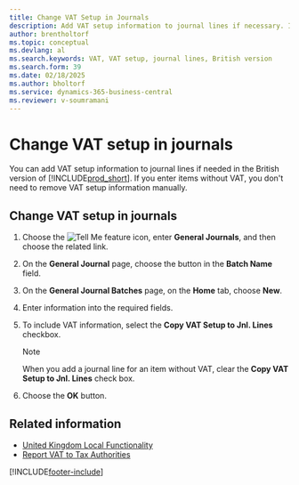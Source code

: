 ```yaml
---
title: Change VAT Setup in Journals
description: Add VAT setup information to journal lines if necessary. If items are entered without VAT, there's no need to manually remove VAT setup information.
author: brentholtorf
ms.topic: conceptual
ms.devlang: al
ms.search.keywords: VAT, VAT setup, journal lines, British version
ms.search.form: 39
ms.date: 02/18/2025
ms.author: bholtorf
ms.service: dynamics-365-business-central
ms.reviewer: v-soumramani
---
```


# Change VAT setup in journals

You can add VAT setup information to journal lines if needed in the British version of [!INCLUDE[prod_short](../../includes/prod_short.md)]. If you enter items without VAT, you don't need to remove VAT setup information manually.  

## Change VAT setup in journals  

1. Choose the ![Tell Me feature](../../media/ui-search/search_small.png "Tell me what you want to do") icon, enter **General Journals**, and then choose the related link.  
1. On the **General Journal** page, choose the button in the **Batch Name** field.  
1. On the **General Journal Batches** page, on the **Home** tab, choose **New**.  
1. Enter information into the required fields.  
1. To include VAT information, select the **Copy VAT Setup to Jnl. Lines** checkbox.  

    > [!NOTE]  
    > When you add a journal line for an item without VAT, clear the **Copy VAT Setup to Jnl. Lines** check box.  

1. Choose the **OK** button.  

## Related information

- [United Kingdom Local Functionality](united-kingdom-local-functionality.md)  
- [Report VAT to Tax Authorities](../../finance-how-report-vat.md)  

[!INCLUDE[footer-include](../../includes/footer-banner.md)]
